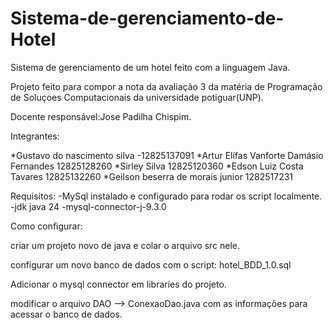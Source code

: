 # Sistema-de-gerenciamento-de-Hotel
Sistema de gerenciamento de um hotel feito com a linguagem Java. 

Projeto feito para compor a nota da avaliação 3 da matéria de Programação de Soluçoes Computacionais da universidade potiguar(UNP).

Docente responsável:Jose Padilha Chispim.

Integrantes:

*Gustavo do nascimento silva -12825137091
*Artur Elífas Vanforte Damásio Fernandes 12825128260
*Sirley Silva 12825120360
*Edson Luiz Costa Tavares 12825132260
*Geilson beserra de morais junior 1282517231

Requisitos:
-MySql instalado e configurado para rodar os script localmente. 
-jdk java 24
-mysql-connector-j-9.3.0

Como configurar:

criar um projeto novo de java e colar o arquivo src nele.

configurar um novo banco de dados com o script: hotel_BDD_1.0.sql

Adicionar o mysql connector em libraries do projeto.

modificar o arquivo DAO --> ConexaoDao.java com as informações para acessar o banco de dados.




